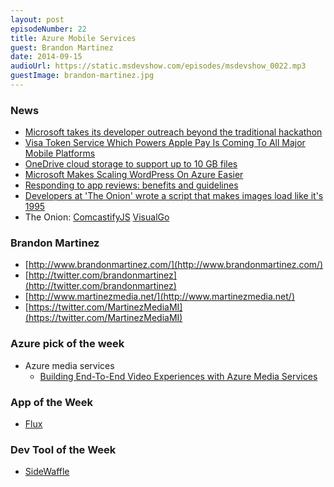 ```yaml
---
layout: post
episodeNumber: 22
title: Azure Mobile Services
guest: Brandon Martinez
date: 2014-09-15
audioUrl: https://static.msdevshow.com/episodes/msdevshow_0022.mp3
guestImage: brandon-martinez.jpg
---
```


### News

 - [Microsoft takes its developer outreach beyond the traditional hackathon](http://www.zdnet.com/microsoft-takes-its-developer-outreach-beyond-the-traditional-hackathon-7000033577/)
 - [Visa Token Service Which Powers Apple Pay Is Coming To All Major Mobile Platforms](http://wmpoweruser.com/visa-token-service-which-powers-apple-pay-is-coming-to-all-major-mobile-platforms/)
 - [OneDrive cloud storage to support up to 10 GB files](http://www.zdnet.com/its-official-microsofts-onedrive-cloud-storage-to-support-up-to-10-gb-files-7000033546)
 - [Microsoft Makes Scaling WordPress On Azure Easier](http://techcrunch.com/2014/09/10/microsoft-makes-scaling-wordpress-on-azure-easier/)
 - [Responding to app reviews: benefits and guidelines](http://blogs.windows.com/buildingapps/2014/09/11/responding-to-app-reviews-benefits-and-guidelines/)
 - [Developers at 'The Onion' wrote a script that makes images load like it's 1995](http://www.theverge.com/2014/9/12/6141973/the-onion-developers-wrote-a-script-that-makes-images-load-like-its-1995)
  - The Onion: [ComcastifyJS](http://theonion.github.io/comcastifyjs/)
[VisualGo](http://www.comp.nus.edu.sg/~stevenha/visualization/index.html)

### Brandon Martinez

 - [http://www.brandonmartinez.com/](http://www.brandonmartinez.com/)
 - [http://twitter.com/brandonmartinez](http://twitter.com/brandonmartinez)
 - [http://www.martinezmedia.net/](http://www.martinezmedia.net/)
 - [https://twitter.com/MartinezMediaMI](https://twitter.com/MartinezMediaMI)

### Azure pick of the week

 - Azure media services
   - [Building End-To-End Video Experiences with Azure Media Services](http://channel9.msdn.com/Events/Build/2014/3-610)

### App of the Week

 - [Flux](https://justgetflux.com/)

### Dev Tool of the Week

 - [SideWaffle](http://sidewaffle.com/)

